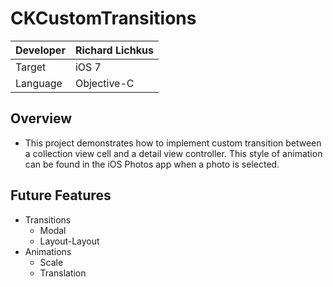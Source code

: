 CKCustomTransitions
===================

|Developer  |Richard Lichkus   |
|:----------|:-----------------|
|Target     | iOS 7            |
|Language   | Objective-C      |

Overview
--------
* This project demonstrates how to implement custom transition between a collection view cell and a detail view controller. This style of animation can be found in the iOS Photos app when a photo is selected.


Future Features
----------------
* Transitions
	- Modal
	- Layout-Layout
* Animations
	- Scale
	- Translation

